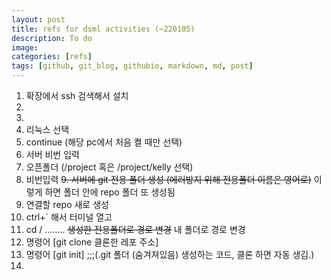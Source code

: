 ```yaml
---
layout: post
title: refs for dsml activities (~220105)
description: To do
image:
categories: [refs]
tags: [github, git_blog, githubio, markdown, md, post]
---
```


1. 확장에서 ssh 검색해서 설치
2. 
3. 
4. 리눅스 선택
5. continue (해당 pc에서 처음 켤 때만 선택)
6. 서버 비번 입력
7. 오픈폴더 (/project 혹은 /project/kelly 선택)
8. 비번입력
~~9. 서버에 git 전용 폴더 생성 (에러방지 위해 전용폴더 이름은 영어로)~~ 이렇게 하면 폴더 안에 repo 폴더 또 생성됨
10. 연결할 repo 새로 생성
11. ctrl+` 해서 터미널 열고 
12. cd / ........ ~~생성한 전용폴더로 경로 변경~~ 내 폴더로 경로 변경
13. 명령어 [git clone 클론한 레포 주소]
14. 명령어 [git init] ;;;(.git 폴더 (숨겨져있음) 생성하는 코드, 클론 하면 자동 생김.)
15. 